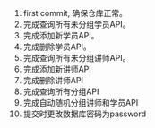1. first commit, 确保仓库正常。
2. 完成查询所有未分组学员API。
3. 完成添加新学员API。
4. 完成删除学员API。
5. 完成查询所有未分组讲师API。
6. 完成添加新讲师API
7. 完成删除讲师API
8. 完成查询所有分组API
9. 完成自动随机分组讲师和学员API
10. 提交时更改数据库密码为password
